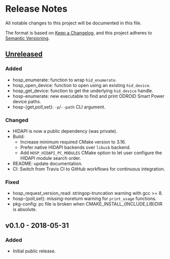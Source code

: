 # Release Notes

All notable changes to this project will be documented in this file.

The format is based on [Keep a Changelog](https://keepachangelog.com/en/1.1.0/),
and this project adheres to [Semantic Versioning](https://semver.org/spec/v2.0.0.html).


## [Unreleased]

### Added

- hosp_enumerate: function to wrap `hid_enumerate`.
- hosp_open_device: function to open using an existing `hid_device`.
- hosp_get_device: function to get the underlying `hid_device` handle.
- hosp-enumerate: new executable to find and print ODROID Smart Power device paths.
- hosp-{get,poll,set}: `-p`/`--path` CLI argument.

### Changed

- HIDAPI is now a public dependency (was private).
- Build:
  - Increase minimum required CMake version to 3.16.
  - Prefer native HIDAPI backends over `libusb` backend.
  - Add `HOSP_HIDAPI_PC_MODULES` CMake option to let user configure the HIDAPI module search order.
- README: update documentation.
- CI: Switch from Travis CI to GitHub workflows for continuous integration.

### Fixed

- hosp_request_version_read: stringop-truncation warning with gcc >= 8.
- hosp-{poll,set}: missing-noreturn warning for `print_usage` functions.
- pkg-config: pc file is broken when CMAKE_INSTALL_{INCLUDE,LIB}DIR is absolute.


## v0.1.0 - 2018-05-31

### Added

- Initial public release.

[Unreleased]: https://github.com/energymon/hosp/compare/v0.1.0...HEAD

